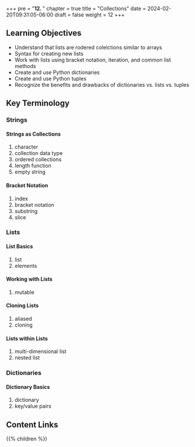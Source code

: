 +++
pre = "<b>12. </b>"
chapter = true
title = "Collections"
date = 2024-02-20T09:31:05-06:00
draft = false
weight = 12
+++

## Learning Objectives
- Understand that lists are rodered colelctions similar to arrays
- Syntax for creating new lists
- Work with lists using bracket notation, iteration, and common list methods
- Create and use Python dictionaries
- Create and use Python tuples
- Recognize the benefits and drawbacks of dictionaries vs. lists vs. tuples

## Key Terminology

### Strings

#### Strings as Collections
1. character
1. collection data type
1. ordered collections
1. length function
1. empty string

#### Bracket Notation
1. index
1. bracket notation
1. substring
1. slice

### Lists

#### List Basics
1. list
1. elements

#### Working with Lists
1. mutable

#### Cloning Lists
1. aliased
1. cloning

#### Lists within Lists
1. multi-dimensional list
1. nested list

### Dictionaries

#### Dictionary Basics
1. dictionary
1. key/value pairs

## Content Links

{{% children %}}
